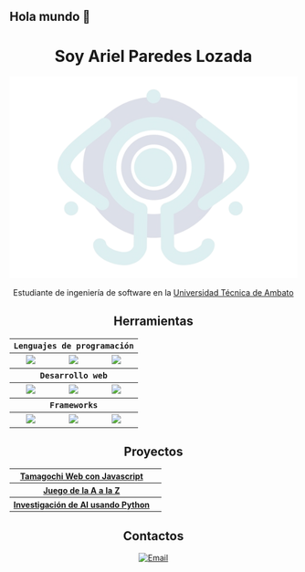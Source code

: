 ## Hola mundo 👋
<div align="center">

<h1>Soy Ariel Paredes Lozada</h1>
<img src="navi.png" alt="imagen-sin-relacion"/>
<p>Estudiante de ingeniería de software en la <a href="www.uta.edu.ec">Universidad Técnica de Ambato</a> </p>
<h2>Herramientas</h2>
<table>
  <tr>
    <th colspan="3">
      <div align="center">
      <kbd>Lenguajes de programación</kbd>
      </div>
    </th>
  </tr>
  <tr>
    <th><img width="30px" src="https://cdn.jsdelivr.net/gh/devicons/devicon/icons/java/java-plain.svg" /></th>
    <th><img width="30px" src="https://cdn.jsdelivr.net/gh/devicons/devicon/icons/python/python-original.svg"/></th>
    <th><img width="30px" src="https://cdn.jsdelivr.net/gh/devicons/devicon/icons/c/c-original.svg" /></th>
  </tr>
  <tr>
    <th colspan="3">
      <div align="center">
      <kbd>Desarrollo web</kbd>
      </div>
    </th>
  </tr>
  <tr>
    <th><img width="30px" src="https://cdn.jsdelivr.net/gh/devicons/devicon/icons/html5/html5-plain.svg" /></th>
    <th><img width="30px" src="https://cdn.jsdelivr.net/gh/devicons/devicon/icons/php/php-plain.svg" /></th>
    <th><img width="30px" src="https://cdn.jsdelivr.net/gh/devicons/devicon/icons/javascript/javascript-original.svg" /></th>    
  </tr>
  <tr>
    <th colspan="3">
      <div align="center">
      <kbd>Frameworks</kbd>
      </div>
    </th>
  </tr>
  <tr>
    <th><img width="30px" src="https://cdn.jsdelivr.net/gh/devicons/devicon/icons/laravel/laravel-original.svg"/></th>
    <th><img width="30px" src="https://cdn.jsdelivr.net/gh/devicons/devicon/icons/nodejs/nodejs-original.svg" /></th>    
    <th><img width="30px" src="https://cdn.jsdelivr.net/gh/devicons/devicon/icons/django/django-plain.svg" /></th>    
  </tr>
</table>
<h2>Proyectos</h2>
<table>
  <tr>
    <th><a href="https://github.com/ArielParedesLozada/Tamagochi-Javascript.git">Tamagochi Web con Javascript</a><th>
  </tr>
  <tr>
    <th><a href="https://github.com/ArielParedesLozada/De-A-a-Z-DS.git">Juego de la A a la Z</a><th>
  </tr>
  <tr>
    <th><a href="https://github.com/ArielParedesLozada/AI-Python.git">Investigación de AI usando Python</a><th>
  </tr>
</table>

## Contactos

<a href="mailto:mateoparedeskt1800@gmail.com?subject=Hola%20ArielParedesLozada"><img alt="Email" src="https://img.shields.io/static/v1?style=for-the-badge&message=Gmail&color=EA4335&logo=Gmail&logoColor=FFFFFF&label=" /></a>
</div>

<!--
Poner formación acadámica, proyectos, etc.
Investiga cómo hacer un portafolio en GitHub
**ArielParedesLozada/ArielParedesLozada** is a ✨ _special_ ✨ repository because its `README.md` (this file) appears on your GitHub profile.
Here are some ideas to get you started:
- 🔭 I’m currently working on ...
- 🌱 I’m currently learning ...
- 👯 I’m looking to collaborate on ...
- 🤔 I’m looking for help with ...
- 💬 Ask me about ...
- 📫 How to reach me: ...
- 😄 Pronouns: ...
- ⚡ Fun fact: ...
-->
